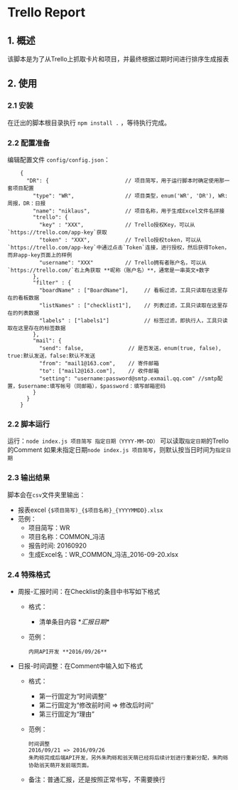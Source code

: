Trello Report
=======

## 1. 概述
该脚本是为了从Trello上抓取卡片和项目，并最终根据过期时间进行排序生成报表

## 2. 使用
### 2.1 安装
在迁出的脚本根目录执行 `npm install .` ，等待执行完成。

### 2.2 配置准备
编辑配置文件 `config/config.json`：

        {
          "DR": {                        // 项目简写，用于运行脚本时确定使用那一套项目配置
            "type": "WR",                // 项目类型，enum('WR', 'DR'), WR:周报，DR：日报
            "name": "niklaus",           // 项目名称，用于生成Excel文件名拼接
            "trello": {
              "key" : "XXX",             // Trello授权Key，可以从`https://trello.com/app-key`获取
              "token" : "XXX",           // Trello授权token，可以从`https://trello.com/app-key`中通过点击`Token`连接，进行授权，然后获得Token，而非app-key页面上的样例
              "username": "XXX"          // Trello拥有者账户名，可以从`https://trello.com/`右上角获取 **昵称（账户名）**，通常是一串英文+数字
            },
            "filter" : {
              "boardName" : ["BoardName"],     // 看板过滤，工具只读取在这里存在的看板数据
              "listNames" : ["checklist1"],    // 列表过滤，工具只读取在这里存在的列表数据
              "labels" : ["labels1"]           // 标签过滤，即执行人，工具只读取在这里存在的标签数据
            },
            "mail": {
              "send": false,              // 是否发送，enum(true, false), true:默认发送，false:默认不发送
              "from": "mail1@163.com",    // 寄件邮箱
              "to": ["mail2@163.com"],    // 收件邮箱
              "setting": "username:password@smtp.exmail.qq.com" //smtp配置，$username:填写帐号（同邮箱），$password：填写邮箱密码
            }
          }
        }


### 2.2 脚本运行
运行：`node index.js 项目简写 指定日期（YYYY-MM-DD）` 可以读取`指定日期`的Trello的Comment
如果未指定日期`node index.js 项目简写`，则默认按当日时间为`指定日期`

### 2.3 输出结果
脚本会在`csv`文件夹里输出：

* 报表excel `{$项目简写)_{$项目名称}_{YYYYMMDD}.xlsx`
* 范例：
    * 项目简写：WR
    * 项目名称：COMMON_冯洁
    * 报告时间: 20160920
    * 生成Excel名：WR_COMMON_冯洁_2016-09-20.xlsx

### 2.4 特殊格式

* 周报-汇报时间：在Checklist的条目中书写如下格式
    * 格式：
        * 清单条目内容 \**汇报日期\**
    * 范例：

          内网API开发 **2016/09/26**

* 日报-时间调整：在Comment中输入如下格式
    * 格式：
        * 第一行固定为“时间调整”
        * 第二行固定为“修改前时间 => 修改后时间”
        * 第三行固定为“理由”
    * 范例：

          时间调整
          2016/09/21 => 2016/09/26
          朱昀砾完成后端API开发，另外朱昀砾和翁天萌已经将后续计划进行重新分配，朱昀砾协助翁天萌开发前端页面。

    * 备注：普通汇报，还是按照正常书写，不需要换行
